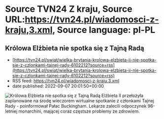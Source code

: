 # Source TVN24 Z kraju, Source URL:https://tvn24.pl/wiadomosci-z-kraju,3.xml, Source language: pl-PL

## Królowa Elżbieta nie spotka się z Tajną Radą
 - [https://tvn24.pl/swiat/wielka-brytania-krolowa-elzbieta-ii-nie-spotka-sie-z-czlonkami-tajnej-rady-6102212?source=rss](https://tvn24.pl/swiat/wielka-brytania-krolowa-elzbieta-ii-nie-spotka-sie-z-czlonkami-tajnej-rady-6102212?source=rss)
 - RSS feed: https://tvn24.pl/wiadomosci-z-kraju,3.xml
 - date published: 2022-09-07 20:01:50+00:00

<img alt="Królowa Elżbieta nie spotka się z Tajną Radą" src="https://tvn24.pl/najnowsze/cdn-zdjecie-yxxk2o-krolowa-elzbieta-ii-5704384/alternates/LANDSCAPE_1280" />
    Elżbieta II przełożyła zaplanowane na środę wieczorem wirtualne spotkanie z członkami Tajnej Rady - poinformował Pałac Buckingham. Lekarze zalecili odpoczynek 96-letniej monarchini, mającej coraz częstsze problemy ze zdrowiem.
